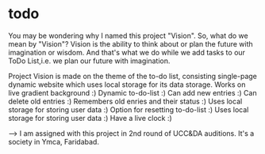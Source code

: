# todo
You may be wondering why I named this project "Vision". So, what do we mean by "Vision"? Vision is the ability to think about or plan the future with imagination or wisdom.
And that's what we do while we add tasks to our ToDo List,i.e. we plan our future with imagination.

Project Vision is made on the theme of the to-do list, consisting single-page dynamic website which uses local storage for its data storage.
Works on live gradient background :) Dynamic to-do-list :) Can add new entries :) Can delete old entries :) Remembers old enries and their status :) Uses local storage for storing user data :) Option for resetting to-do-list :) Uses local storage for storing user data :) Have a live clock :) 

--> I am assigned with this project in 2nd round of UCC&DA auditions. It's a society in Ymca, Faridabad.
